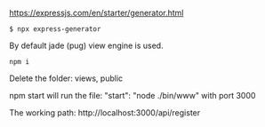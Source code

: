 https://expressjs.com/en/starter/generator.html


```
$ npx express-generator
```

By default jade (pug) view engine is used.



```
npm i
```

Delete the folder: views, public

npm start will run the file:     "start": "node ./bin/www" with port 3000

The working path: http://localhost:3000/api/register